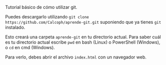 Tutorial básico de cómo utilizar git.

Puedes descargarlo utilizando `git clone https://github.com/Calcoph/aprende-git.git` suponiendo que ya tienes `git` instalado.

Esto creará una carpeta `aprende-git` en tu directorio actual. Para saber cuál es tu directorio actual escribe `pwd` en bash (Linux) o PowerShell (Windows), o `cd` en cmd (Windows).

Para verlo, debes abrir el archivo `index.html` con un navegador web.
